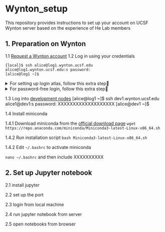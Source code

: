# Wynton_setup
This repository provides instructions to set up your account on UCSF Wynton server based on the experience of He Lab members

## 1. Preparation on Wynton
1.1 [Request a Wynton account](https://wynton.ucsf.edu/hpc/about/join.html)
1.2 Log in using your credentials
```
{local}$ ssh alice@log1.wynton.ucsf.edu
alice@log1.wynton.ucsf.edu:s password: 
[alice@log1 ~]$
```
<details><summary>For setting up login atlas, follow this extra step🔽</summary>
XXXXXX
  </details>

<details><summary>For password-free login, follow this extra step🔽</summary>
XXXXXX
  </details>

1.3 Log into [development nodes](https://wynton.ucsf.edu/hpc/get-started/development-prototyping.html)
[alice@log1 ~]$ ssh dev1.wynton.ucsf.edu
alice1@dev1:s password: XXXXXXXXXXXXXXXXXXX
[alice@dev1 ~]$ 

1.4 Install miniconda

1.4.1 Download miniconda from the [official download page](https://repo.anaconda.com/miniconda/)
`wget https://repo.anaconda.com/miniconda/Miniconda3-latest-Linux-x86_64.sh`

1.4.2 Run installation script
`bash Miniconda3-latest-Linux-x86_64.sh`

1.4.2 Edit `~/.bashrc` to activate miniconda

`nano ~/.bashrc` and then include XXXXXXXXXX

## 2. Set up Jupyter notebook

2.1 install jupyter

2.2 set up the port

2.3 login from local machine

2.4 run jupyter notebook from server

2.5 open notebooks from browser
